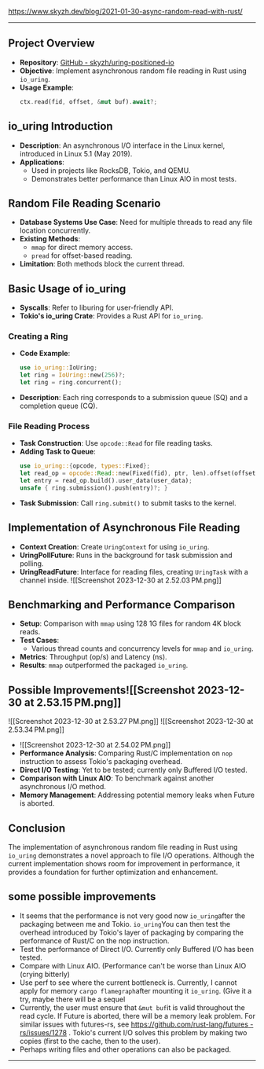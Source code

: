 https://www.skyzh.dev/blog/2021-01-30-async-random-read-with-rust/

---
## Project Overview
- **Repository**: [GitHub - skyzh/uring-positioned-io](https://github.com/skyzh/uring-positioned-io)
- **Objective**: Implement asynchronous random file reading in Rust using `io_uring`.
- **Usage Example**:
  ```rust
  ctx.read(fid, offset, &mut buf).await?;
  ```
## io_uring Introduction
- **Description**: An asynchronous I/O interface in the Linux kernel, introduced in Linux 5.1 (May 2019).
- **Applications**:
  - Used in projects like RocksDB, Tokio, and QEMU.
  - Demonstrates better performance than Linux AIO in most tests.
## Random File Reading Scenario
- **Database Systems Use Case**: Need for multiple threads to read any file location concurrently.
- **Existing Methods**: 
  - `mmap` for direct memory access.
  - `pread` for offset-based reading.
- **Limitation**: Both methods block the current thread.
## Basic Usage of io_uring
- **Syscalls**: Refer to liburing for user-friendly API.
- **Tokio's io_uring Crate**: Provides a Rust API for `io_uring`.
### Creating a Ring
- **Code Example**:
  ```rust
  use io_uring::IoUring;
  let ring = IoUring::new(256)?;
  let ring = ring.concurrent();
  ```
- **Description**: Each ring corresponds to a submission queue (SQ) and a completion queue (CQ).
### File Reading Process
- **Task Construction**: Use `opcode::Read` for file reading tasks.
- **Adding Task to Queue**:
  ```rust
  use io_uring::{opcode, types::Fixed};
  let read_op = opcode::Read::new(Fixed(fid), ptr, len).offset(offset);
  let entry = read_op.build().user_data(user_data);
  unsafe { ring.submission().push(entry)?; }
  ```
- **Task Submission**: Call `ring.submit()` to submit tasks to the kernel.

## Implementation of Asynchronous File Reading
- **Context Creation**: Create `UringContext` for using `io_uring`.
- **UringPollFuture**: Runs in the background for task submission and polling.
- **UringReadFuture**: Interface for reading files, creating `UringTask` with a channel inside.
![[Screenshot 2023-12-30 at 2.52.03 PM.png]]
## Benchmarking and Performance Comparison
- **Setup**: Comparison with `mmap` using 128 1G files for random 4K block reads.
- **Test Cases**:
  - Various thread counts and concurrency levels for `mmap` and `io_uring`.
- **Metrics**: Throughput (op/s) and Latency (ns).
- **Results**: `mmap` outperformed the packaged `io_uring`.

## Possible Improvements![[Screenshot 2023-12-30 at 2.53.15 PM.png]]
![[Screenshot 2023-12-30 at 2.53.27 PM.png]]
![[Screenshot 2023-12-30 at 2.53.34 PM.png]]
- ![[Screenshot 2023-12-30 at 2.54.02 PM.png]]
- **Performance Analysis**: Comparing Rust/C implementation on `nop` instruction to assess Tokio's packaging overhead.
- **Direct I/O Testing**: Yet to be tested; currently only Buffered I/O tested.
- **Comparison with Linux AIO**: To benchmark against another asynchronous I/O method.
- **Memory Management**: Addressing potential memory leaks when Future is aborted.

## Conclusion
The implementation of asynchronous random file reading in Rust using `io_uring` demonstrates a novel approach to file I/O operations. Although the current implementation shows room for improvement in performance, it provides a foundation for further optimization and enhancement.
## some possible improvements
- It seems that the performance is not very good now `io_uring`after the packaging between me and Tokio. `io_uring`You can then test the overhead introduced by Tokio's layer of packaging by comparing the performance of Rust/C on the nop instruction.
- Test the performance of Direct I/O. Currently only Buffered I/O has been tested.
- Compare with Linux AIO. (Performance can't be worse than Linux AIO (crying bitterly)
- Use perf to see where the current bottleneck is. Currently, I cannot apply for memory `cargo flamegraph`after mounting it `io_uring`. (Give it a try, maybe there will be a sequel
- Currently, the user must ensure that `&mut buf`it is valid throughout the read cycle. If Future is aborted, there will be a memory leak problem. For similar issues with futures-rs, see [https://github.com/rust-lang/futures -rs/issues/1278](https://translate.google.com/website?sl=auto&tl=en&hl=en&u=https://github.com/rust-lang/futures-rs/issues/1278) . Tokio's current I/O solves this problem by making two copies (first to the cache, then to the user).
- Perhaps writing files and other operations can also be packaged.
---

